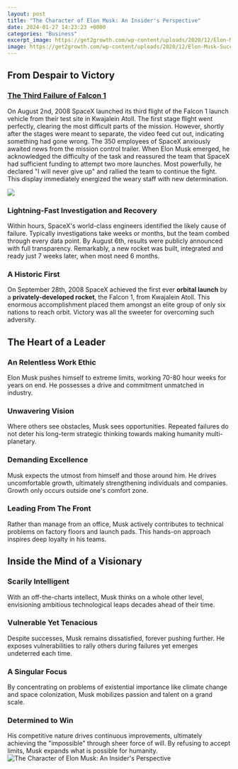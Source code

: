 ```yaml
---
layout: post
title: "The Character of Elon Musk: An Insider's Perspective"
date: 2024-01-27 14:23:23 +0000
categories: "Business"
excerpt_image: https://get2growth.com/wp-content/uploads/2020/12/Elon-Musk-Success-Principles.png
image: https://get2growth.com/wp-content/uploads/2020/12/Elon-Musk-Success-Principles.png
---
```


## From Despair to Victory
### [The Third Failure of Falcon 1](https://fistore.mysenprints.com/collection/adamczyk)
On August 2nd, 2008 SpaceX launched its third flight of the Falcon 1 launch vehicle from their test site in Kwajalein Atoll. The first stage flight went perfectly, clearing the most difficult parts of the mission. However, shortly after the stages were meant to separate, the video feed cut out, indicating something had gone wrong. The 350 employees of SpaceX anxiously awaited news from the mission control trailer. 
When Elon Musk emerged, he acknowledged the difficulty of the task and reassured the team that SpaceX had sufficient funding to attempt two more launches. Most powerfully, he declared "I will never give up" and rallied the team to continue the fight. This display immediately energized the weary staff with new determination.

![](http://static1.businessinsider.com/image/540ed6b96bb3f7536adc85e7-1200/elon-musk.jpg)
### **Lightning-Fast Investigation and Recovery**  
Within hours, SpaceX's world-class engineers identified the likely cause of failure. Typically investigations take weeks or months, but the team combed through every data point. By August 6th, results were publicly announced with full transparency. Remarkably, a new rocket was built, integrated and ready just 7 weeks later, when most need 6 months.
### **A Historic First**
On September 28th, 2008 SpaceX achieved the first ever **orbital launch** by a **privately-developed rocket**, the Falcon 1, from Kwajalein Atoll. This enormous accomplishment placed them amongst an elite group of only six nations to reach orbit. Victory was all the sweeter for overcoming such adversity.
## The Heart of a Leader
### **An Relentless Work Ethic**
Elon Musk pushes himself to extreme limits, working 70-80 hour weeks for years on end. He possesses a drive and commitment unmatched in industry. 
### **Unwavering Vision**  
Where others see obstacles, Musk sees opportunities. Repeated failures do not deter his long-term strategic thinking towards making humanity multi-planetary.
### **Demanding Excellence** 
Musk expects the utmost from himself and those around him. He drives uncomfortable growth, ultimately strengthening individuals and companies. Growth only occurs outside one's comfort zone.
### **Leading From The Front** 
Rather than manage from an office, Musk actively contributes to technical problems on factory floors and launch pads. This hands-on approach inspires deep loyalty in his teams.
## Inside the Mind of a Visionary 
### **Scarily Intelligent**
With an off-the-charts intellect, Musk thinks on a whole other level, envisioning ambitious technological leaps decades ahead of their time.
### **Vulnerable Yet Tenacious**
Despite successes, Musk remains dissatisfied, forever pushing further. He exposes vulnerabilities to rally others during failures yet emerges undeterred each time.
### **A Singular Focus** 
By concentrating on problems of existential importance like climate change and space colonization, Musk mobilizes passion and talent on a grand scale. 
### Determined to Win
His competitive nature drives continuous improvements, ultimately achieving the "impossible" through sheer force of will. By refusing to accept limits, Musk expands what is possible for humanity.
![The Character of Elon Musk: An Insider's Perspective](https://get2growth.com/wp-content/uploads/2020/12/Elon-Musk-Success-Principles.png)